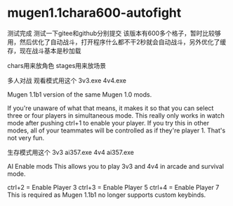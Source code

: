 # mugen1.1chara600-autofight

测试完成
测试一下gitee和github分别提交
该版本有600多个格子，暂时比较够用，然后优化了自动战斗，打开程序什么都不干2秒就会自动战斗，另外优化了缓存，现在战斗基本是秒加载

chars用来放角色
stages用来放场景

多人对战
观看模式用这个
3v3.exe
4v4.exe

Mugen 1.1b1 version of the same Mugen 1.0 mods.

If you're unaware of what that means, it makes it so that you can select
three or four players in simultaneous mode.  This really only works in
watch mode after pushing ctrl+1 to enable your player.  If you try this
in other modes, all of your teammates will be controlled as if they're
player 1.  That's not very fun.

生存模式用这个
3v3 ai357.exe
4v4 ai357.exe

AI Enable mods
This allows you to play 3v3 and 4v4 in arcade and survival mode.

ctrl+2 = Enable Player 3
ctrl+3 = Enable Player 5
ctrl+4 = Enable Player 7
This is required as Mugen 1.1b1 no longer supports custom keybinds.

